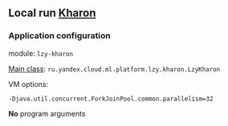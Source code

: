 ## Local run [Kharon](../kharon)

### Application configuration

module: `lzy-kharon`

[Main class](src/main/java/ru/yandex/cloud/ml/platform/lzy/kharon/LzyKharon.java):
`ru.yandex.cloud.ml.platform.lzy.kharon.LzyKharon`

VM options: 
```
-Djava.util.concurrent.ForkJoinPool.common.parallelism=32
```

**No** program arguments